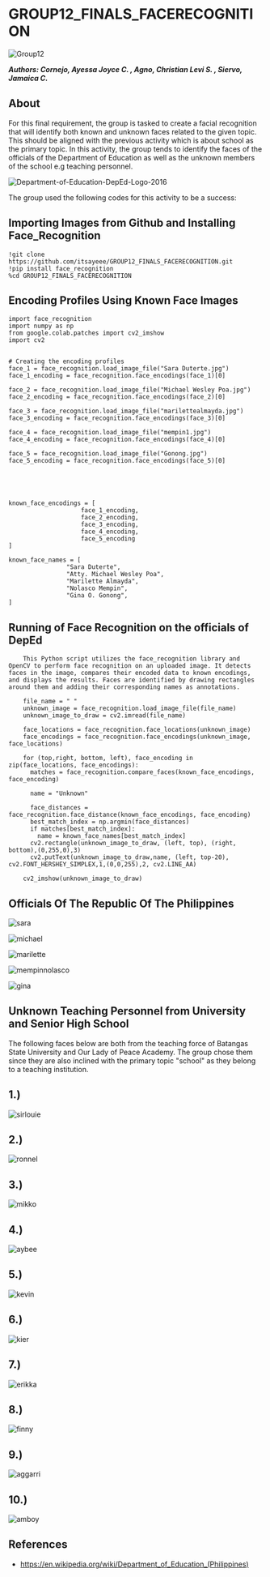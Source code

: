 # GROUP12_FINALS_FACERECOGNITION

![Group12](https://github.com/itsayeee/GROUP12_FINALS_FACERECOGNITION/assets/143716528/5d2b85d9-2322-40c3-b54b-4b8ffa60205b)


**_Authors: Cornejo, Ayessa Joyce C. , Agno, Christian Levi S. , Siervo, Jamaica C._**

## About

For this final requirement, the group is tasked to create a facial recognition that will identify both known and unknown faces related to the given topic. This should be aligned with the previous activity which is about school as the primary topic. In this activity, the group tends to identify the faces of the officials of the Department of Education as well as the unknown members of the school e.g teaching personnel.


![Department-of-Education-DepEd-Logo-2016](https://github.com/itsayeee/GROUP12_FINALS_FACERECOGNITION/assets/143716528/9bc4839c-7241-4a3e-9f9d-870b1e8404b9)

The group used the following codes for this activity to be a success:

## **Importing Images from Github and Installing Face_Recognition**

    !git clone https://github.com/itsayeee/GROUP12_FINALS_FACERECOGNITION.git
    !pip install face_recognition
    %cd GROUP12_FINALS_FACERECOGNITION

## Encoding Profiles Using Known Face Images

    import face_recognition
    import numpy as np
    from google.colab.patches import cv2_imshow
    import cv2


    # Creating the encoding profiles
    face_1 = face_recognition.load_image_file("Sara Duterte.jpg")
    face_1_encoding = face_recognition.face_encodings(face_1)[0]

    face_2 = face_recognition.load_image_file("Michael Wesley Poa.jpg")
    face_2_encoding = face_recognition.face_encodings(face_2)[0]

    face_3 = face_recognition.load_image_file("marilettealmayda.jpg")
    face_3_encoding = face_recognition.face_encodings(face_3)[0]

    face_4 = face_recognition.load_image_file("mempin1.jpg")
    face_4_encoding = face_recognition.face_encodings(face_4)[0]

    face_5 = face_recognition.load_image_file("Gonong.jpg")
    face_5_encoding = face_recognition.face_encodings(face_5)[0]

    



    known_face_encodings = [
                        face_1_encoding,
                        face_2_encoding,
                        face_3_encoding,
                        face_4_encoding,
                        face_5_encoding
    ]

    known_face_names = [
                    "Sara Duterte",
                    "Atty. Michael Wesley Poa",
                    "Marilette Almayda",
                    "Nolasco Mempin",
                    "Gina O. Gonong",
    ]


## Running of Face Recognition on the officials of DepEd
        This Python script utilizes the face_recognition library and OpenCV to perform face recognition on an uploaded image. It detects faces in the image, compares their encoded data to known encodings, and displays the results. Faces are identified by drawing rectangles around them and adding their corresponding names as annotations.

        file_name = " "
        unknown_image = face_recognition.load_image_file(file_name)
        unknown_image_to_draw = cv2.imread(file_name)
    
        face_locations = face_recognition.face_locations(unknown_image)
        face_encodings = face_recognition.face_encodings(unknown_image, face_locations)
    
        for (top,right, bottom, left), face_encoding in zip(face_locations, face_encodings):
          matches = face_recognition.compare_faces(known_face_encodings, face_encoding)
    
          name = "Unknown"
    
          face_distances = face_recognition.face_distance(known_face_encodings, face_encoding)
          best_match_index = np.argmin(face_distances)
          if matches[best_match_index]:
            name = known_face_names[best_match_index]
          cv2.rectangle(unknown_image_to_draw, (left, top), (right, bottom),(0,255,0),3)
          cv2.putText(unknown_image_to_draw,name, (left, top-20), cv2.FONT_HERSHEY_SIMPLEX,1,(0,0,255),2, cv2.LINE_AA)
    
        cv2_imshow(unknown_image_to_draw)

## Officials Of The Republic Of The Philippines


![sara](https://github.com/itsayeee/GROUP12_FINALS_FACERECOGNITION/assets/143716528/fa80e3e6-3835-4aed-a208-786f841de453)


![michael](https://github.com/itsayeee/GROUP12_FINALS_FACERECOGNITION/assets/144222201/ca1f45bc-9124-453b-b7c2-2336c6b7da23)


![marilette](https://github.com/itsayeee/GROUP12_FINALS_FACERECOGNITION/assets/143716528/84e5a1e5-b747-43cb-8cdf-3d5be903f1f6)


 ![mempinnolasco](https://github.com/itsayeee/GROUP12_FINALS_FACERECOGNITION/assets/143716528/dd45c32c-9d24-4e18-9354-84ac533115c9)


 ![gina](https://github.com/itsayeee/GROUP12_FINALS_FACERECOGNITION/assets/143716528/6483338a-7773-4a67-8871-5ec7ff57271e)
 

## Unknown Teaching Personnel from University and Senior High School
The following faces below are both from the teaching force of Batangas State University and Our Lady of Peace Academy. The group chose them since they are also inclined with the primary topic "school" as they belong to a teaching institution. 


## 1.)
![sirlouie](https://github.com/itsayeee/GROUP12_FINALS_FACERECOGNITION/assets/143716528/8a8f26ab-b5e4-4f9f-a891-96bd6dcf0772)

## 2.)
![ronnel](https://github.com/itsayeee/GROUP12_FINALS_FACERECOGNITION/assets/143716528/a26a52d7-46cc-4d1d-b105-d2cf5463f2e9)

## 3.)
![mikko](https://github.com/itsayeee/GROUP12_FINALS_FACERECOGNITION/assets/143716528/50f44863-98a1-42c1-858b-91ef2bc5c181)

## 4.)
![aybee](https://github.com/itsayeee/GROUP12_FINALS_FACERECOGNITION/assets/143716528/08a3e95a-9fef-4b38-b69b-61602458a280)

## 5.)
![kevin](https://github.com/itsayeee/GROUP12_FINALS_FACERECOGNITION/assets/143716528/02836036-871d-413b-8621-6cce52936c1a)

## 6.)
![kier](https://github.com/itsayeee/GROUP12_FINALS_FACERECOGNITION/assets/143716528/75a2f23d-10ea-4e0e-94f4-95be4a00bf62)

## 7.)
![erikka](https://github.com/itsayeee/GROUP12_FINALS_FACERECOGNITION/assets/143716528/ead9f134-1ac7-44f3-b15e-4a458699a5e2)

## 8.)
![finny](https://github.com/itsayeee/GROUP12_FINALS_FACERECOGNITION/assets/143716528/edc68ebb-c6a3-47ad-9244-3bf8cfc0855d)

## 9.)
![aggarri](https://github.com/itsayeee/GROUP12_FINALS_FACERECOGNITION/assets/143716528/62955bd0-5148-4eb1-bb2a-b953495903cd)

## 10.)
![amboy](https://github.com/itsayeee/GROUP12_FINALS_FACERECOGNITION/assets/143716528/5bd8c823-9f0c-4604-bcce-4e1f7581b54b)

## References
* https://en.wikipedia.org/wiki/Department_of_Education_(Philippines)
